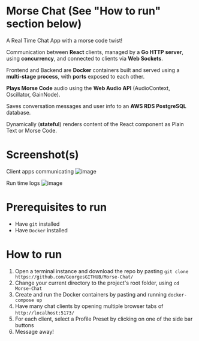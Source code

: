 # Morse Chat (See "How to run" section below)
A Real Time Chat App with a morse code twist!

Communication between **React** clients, managed by a **Go HTTP server**, using **concurrency**, and connected to clients via **Web Sockets**.

Frontend and Backend are **Docker** containers built and served using a **multi-stage process**, with **ports** exposed to each other.

**Plays Morse Code** audio using the **Web Audio API** (AudioContext, Oscillator, GainNode).

Saves conversation messages and user info to an **AWS RDS PostgreSQL** database.

Dynamically (**stateful**) renders content of the React component as Plain Text or Morse Code.


# Screenshot(s)
Client apps communicating
![image](https://github.com/GeorgesGITHUB/Morse-Chat/assets/31967906/1f6c377d-eedd-4fcf-b92e-a5e71ce6c434)


Run time logs
![image](https://github.com/GeorgesGITHUB/Morse-Chat/assets/31967906/3233dc6d-6c61-4b62-a13e-0c950e793b1e)

# Prerequisites to run
- Have `git` installed
- Have `Docker` installed

# How to run
1. Open a terminal instance and download the repo by pasting `git clone https://github.com/GeorgesGITHUB/Morse-Chat/`
2. Change your current directory to the project's root folder, using `cd Morse-Chat`
3. Create and run the Docker containers by pasting and running `docker-compose up`
4. Have many chat clients by opening multiple browser tabs of `http://localhost:5173/`
5. For each client, select a Profile Preset by clicking on one of the side bar buttons
6. Message away!
